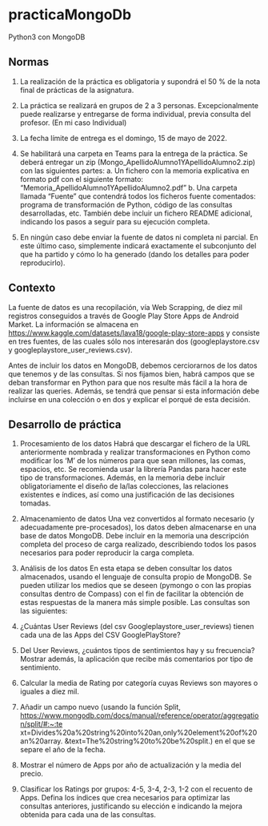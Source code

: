 # practicaMongoDb
Python3 con MongoDB

## Normas
1. La realización de la práctica es obligatoria y supondrá el 50 % de la nota final de
prácticas de la asignatura.
2. La práctica se realizará en grupos de 2 a 3 personas. Excepcionalmente puede
realizarse y entregarse de forma individual, previa consulta del profesor. (En mi caso Individual)
3. La fecha límite de entrega es el domingo, 15 de mayo de 2022.
4. Se habilitará una carpeta en Teams para la entrega de la práctica. Se deberá entregar
un zip (Mongo_ApellidoAlumno1YApellidoAlumno2.zip) con las siguientes partes:
a. Un fichero con la memoria explicativa en formato pdf con el siguiente formato:
“Memoria_ApellidoAlumno1YApellidoAlumno2.pdf”
b. Una carpeta llamada “Fuente” que contendrá todos los ficheros fuente
comentados: programa de transformación de Python, código de las consultas
desarrolladas, etc. También debe incluir un fichero README adicional,
indicando los pasos a seguir para su ejecución completa.

5. En ningún caso debe enviar la fuente de datos ni completa ni parcial. En este último
caso, simplemente indicará exactamente el subconjunto del que ha partido y cómo lo
ha generado (dando los detalles para poder reproducirlo).

## Contexto
La fuente de datos es una recopilación, vía Web Scrapping, de diez mil registros
conseguidos a través de Google Play Store Apps de Android Market. La información se
almacena en https://www.kaggle.com/datasets/lava18/google-play-store-apps y consiste en
tres fuentes, de las cuales sólo nos interesarán dos (googleplaystore.csv y
googleplaystore_user_reviews.csv).

Antes de incluir los datos en MongoDB, debemos cerciorarnos de los datos que tenemos y
de las consultas.
Si nos fijamos bien, habrá campos que se deban transformar en Python para que nos
resulte más fácil a la hora de realizar las queries. Además, se tendrá que pensar si esta
información debe incluirse en una colección o en dos y explicar el porqué de esta decisión.

## Desarrollo de práctica
1. Procesamiento de los datos
Habrá que descargar el fichero de la URL anteriormente nombrada y realizar transformaciones
en Python como modificar los ‘M’ de los números para que sean millones, las comas, espacios,
etc. Se recomienda usar la librería Pandas para hacer este tipo de transformaciones.
Además, en la memoria debe incluir obligatoriamente el diseño de la/las colecciones, las
relaciones existentes e índices, así como una justificación de las decisiones tomadas.
2. Almacenamiento de datos
Una vez convertidos al formato necesario (y adecuadamente pre-procesados), los datos deben
almacenarse en una base de datos MongoDB. Debe incluir en la memoria una descripción
completa del proceso de carga realizado, describiendo todos los pasos necesarios para poder
reproducir la carga completa.
3. Análisis de los datos
En esta etapa se deben consultar los datos almacenados, usando el lenguaje de consulta
propio de MongoDB. Se pueden utilizar los medios que se deseen (pymongo o con las propias
consultas dentro de Compass) con el fin de facilitar la obtención de estas respuestas de la
manera más simple posible.
Las consultas son las siguientes:
1. ¿Cuántas User Reviews (del csv Googleplaystore_user_reviews) tienen cada una
de las Apps del CSV GooglePlayStore?
2. Del User Reviews, ¿cuántos tipos de sentimientos hay y su frecuencia? Mostrar
además, la aplicación que recibe más comentarios por tipo de sentimiento.

3. Calcular la media de Rating por categoría cuyas Reviews son mayores o iguales a
diez mil.
4. Añadir un campo nuevo (usando la función Split,
https://www.mongodb.com/docs/manual/reference/operator/aggregation/split/#:~:te
xt=Divides%20a%20string%20into%20an,only%20element%20of%20an%20array.
&text=The%20string%20to%20be%20split.) en el que se separe el año de la fecha.
5. Mostrar el número de Apps por año de actualización y la media del precio.
6. Clasificar los Ratings por grupos: 4-5, 3-4, 2-3, 1-2 con el recuento de Apps.
Defina los índices que crea necesarios para optimizar las consultas anteriores,
justificando su elección e indicando la mejora obtenida para cada una de las consultas.

